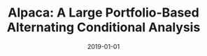 ---
title: "Alpaca: A Large Portfolio-Based Alternating Conditional Analysis"
date: 2019-01-01
venue: "Proceedings of the 41st International Conference on Software Engineering: Companion Proceedings, ICSE 2019, Montreal, QC, Canada, May 25-31, 2019"
paperurl: https://doi.org/10.1109/ICSE-Companion.2019.00032
authors: "Mitchell J Gerrard and Matthew B Dwyer"
awards: ""
---